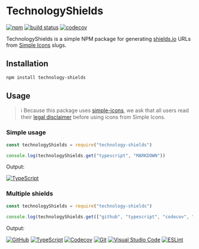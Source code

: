 # TechnologyShields
 
[![npm](https://img.shields.io/npm/v/technology-shields)](https://www.npmjs.com/package/technology-shields) [![build status](https://img.shields.io/github/workflow/status/MrBartusek/TechnologyShields/build)](https://github.com/MrBartusek/TechnologyShields/actions) [![codecov](https://codecov.io/gh/MrBartusek/TechnologyShields/branch/main/graph/badge.svg?token=7QK6LoXvv7)](https://codecov.io/gh/MrBartusek/TechnologyShields)

TechnologyShields is a simple NPM package for generating [shields.io](https://shields.io) URLs from [Simple Icons](https://simpleicons.org) slugs.

## Installation

```bash
npm install technology-shields
```

## Usage

> ℹ️ Because this package uses [simple-icons](https://github.com/simple-icons/simple-icons), we ask that all users read their [legal disclaimer](https://github.com/simple-icons/simple-icons/blob/develop/DISCLAIMER.md) before using icons from Simple Icons.

### Simple usage

```js
const technologyShields = require("technology-shields")

console.log(technologyShields.get("typescript", "MARKDOWN"))
```

Output:

[![TypeScript](https://img.shields.io/badge/-TypeScript-3178C6?style=flat-square&logo=typescript&logoColor=white)](https://www.typescriptlang.org/)

### Multiple shields

```js
const technologyShields = require("technology-shields")

console.log(technologyShields.get(["github", "typescript", "codecov", "git", "visualstudiocode", "eslint"], "MARKDOWN"))
```

Output:

[![GitHub](https://img.shields.io/badge/-GitHub-181717?style=flat-square&logo=github&logoColor=white)](https://github.com/) [![TypeScript](https://img.shields.io/badge/-TypeScript-3178C6?style=flat-square&logo=typescript&logoColor=white)](https://www.typescriptlang.org/) [![Codecov](https://img.shields.io/badge/-Codecov-F01F7A?style=flat-square&logo=codecov&logoColor=white)](https://codecov.io/) [![Git](https://img.shields.io/badge/-Git-F05032?style=flat-square&logo=git&logoColor=white)](http://git-scm.com/) [![Visual Studio Code](https://img.shields.io/badge/-Visual_Studio_Code-007ACC?style=flat-square&logo=visualstudiocode&logoColor=white)](https://code.visualstudio.com) [![ESLint](https://img.shields.io/badge/-ESLint-4B32C3?style=flat-square&logo=eslint&logoColor=white)](https://eslint.org/)